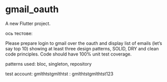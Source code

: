 # gmail_oauth

A new Flutter project.

ось тестове:

Please prepare login to gmail over the oauth and display list of emails (let’s say top 10)
showing at least three design patterns, SOLID, DRY and clean code principles.
Code should have 100% unit test coverage.

patterns used: bloc, singleton, repository

test account:
gmlthtstgmlthtst : gmlthtstgmlthtst123